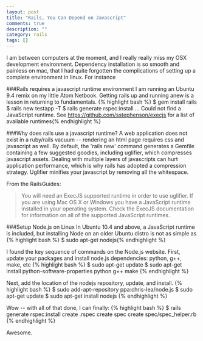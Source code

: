```yaml
---
layout: post
title: "Rails, You Can Depend on Javascript"
comments: true
description: ""
category: rails
tags: []
---
```


I am between computers at the moment, and I really really miss my OSX development environment. Dependency installation is so smooth and painless on mac, that I had quite forgotten the complications of setting up a complete environment in linux. For instance

###Rails requires a javascript runtime environment
I am running an Ubuntu 9.4 remix on my little Atom Netbook. Getting rails up and running anew is a lesson in returning to fundamentals.
{% highlight bash %}
$ gem install rails
$ rails new testapp -T
$ rails generate rspec:install
...
Could not find a JavaScript runtime. See https://github.com/sstephenson/execjs for a list of available runtimes{% endhighlight %}

###Why does rails use a javascript runtime?
A web application does not exist in a ruby/rails vacuum -- rendering an html page requires css and javascript as well. By default, the 'rails new' command generates a Gemfile containing a few suggested goodies, including uglifier, which compresses javascript assets. Dealing with multiple layers of javascripts can hurt application performance, which is why rails has adopted a compression strategy. Uglifier minifies your javascript by removing all the whitespace.

From the RailsGuides:
>You will need an ExecJS supported runtime in order to use uglifier. If you are using Mac OS X or Windows you have a JavaScript runtime installed in your operating system. Check the ExecJS documentation for information on all of the supported JavaScript runtimes.

###Setup Node.js on Linux
In Ubuntu 10.4 and above, a JavaScript runtime is included, but installing Node on an older Ubuntu distro is not as simple as
{% highlight bash %}
$ sudo apt-get nodejs{% endhighlight %}

I found the key sequence of commands on the Node.js website. First, update your packages and install node.js dependencies: python, g++, make, etc
{% highlight bash %}
$ sudo apt-get update
$ sudo apt-get install python-software-properties python g++ make {% endhighlight %}

Next, add the location of the nodejs repository, update, and install.
{% highlight bash %}
$ sudo add-apt-repository ppa:chris-lea/node.js
$ sudo apt-get update
$ sudo apt-get install nodejs {% endhighlight %}

Wow -- with all of that done, I can finally:
{% highlight bash %}
$ rails generate rspec:install
      create  .rspec
      create  spec
      create  spec/spec_helper.rb {% endhighlight %}

Awesome.

